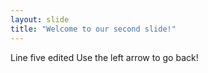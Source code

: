 ```yaml
---
layout: slide
title: "Welcome to our second slide!"
---
```

Line five edited
Use the left arrow to go back!
